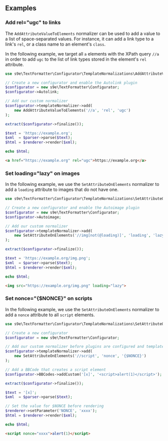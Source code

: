 <h2>Examples</h2>


### Add rel="ugc" to links

The `AddAttributeValueToElements` normalizer can be used to add a value to a list of space-separated values. For instance, it can add a link type to a link's `rel`, or a class name to an element's `class`.

In the following example, we target all `a` elements with the XPath query `//a` in order to add `ugc` to the list of link types stored in the element's `rel` attribute.

```php
use s9e\TextFormatter\Configurator\TemplateNormalizations\AddAttributeValueToElements;

// Create a new configurator and enable the Autolink plugin
$configurator = new s9e\TextFormatter\Configurator;
$configurator->Autolink;

// Add our custom normalizer
$configurator->templateNormalizer->add(
	new AddAttributeValueToElements('//a', 'rel', 'ugc')
);

extract($configurator->finalize());

$text = 'https://example.org';
$xml  = $parser->parse($text);
$html = $renderer->render($xml);

echo $html;
```
```html
<a href="https://example.org" rel="ugc">https://example.org</a>
```


### Set loading="lazy" on images

In the following example, we use the `SetAttributeOnElements` normalizer to add a `loading` attribute to images that do not have one.

```php
use s9e\TextFormatter\Configurator\TemplateNormalizations\SetAttributeOnElements;

// Create a new configurator and enable the Autoimage plugin
$configurator = new s9e\TextFormatter\Configurator;
$configurator->Autoimage;

// Add our custom normalizer
$configurator->templateNormalizer->add(
	new SetAttributeOnElements('//img[not(@loading)]', 'loading', 'lazy')
);

extract($configurator->finalize());

$text = 'https://example.org/img.png';
$xml  = $parser->parse($text);
$html = $renderer->render($xml);

echo $html;
```
```html
<img src="https://example.org/img.png" loading="lazy">
```


### Set nonce="{$NONCE}" on scripts

In the following example, we use the `SetAttributeOnElements` normalizer to add a `nonce` attribute to all `script` elements.

```php
use s9e\TextFormatter\Configurator\TemplateNormalizations\SetAttributeOnElements;

// Create a new configurator
$configurator = new s9e\TextFormatter\Configurator;

// Add our custom normalizer before plugins are configured and templates are set
$configurator->templateNormalizer->add(
	new SetAttributeOnElements('//script', 'nonce', '{$NONCE}')
);

// Add a BBCode that creates a script element
$configurator->BBCodes->addCustom('[x]', '<script>alert(1)</script>');

extract($configurator->finalize());

$text = '[x]';
$xml  = $parser->parse($text);

// Set the value for $NONCE before rendering
$renderer->setParameter('NONCE', 'xxxx');
$html = $renderer->render($xml);

echo $html;
```
```html
<script nonce="xxxx">alert(1)</script>
```
